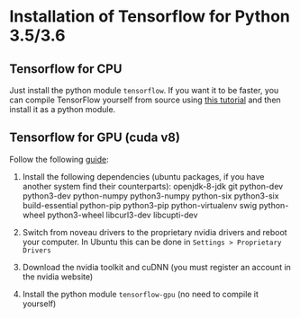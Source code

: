 # Installation of Tensorflow for Python 3.5/3.6

## Tensorflow for CPU

Just install the python module `tensorflow`. If you want it to be faster, you can compile TensorFlow yourself from source using [this tutorial](https://www.tensorflow.org/install/install\_sources) and then install it as a python module.

## Tensorflow for GPU (cuda v8)

Follow the following [guide](https://github.com/i3/i3status/raw/master/contrib/check_mail.py):

1. Install the following dependencies (ubuntu packages, if you have another system find their counterparts):
    openjdk-8-jdk git python-dev python3-dev python-numpy python3-numpy python-six python3-six build-essential python-pip python3-pip python-virtualenv swig python-wheel python3-wheel libcurl3-dev libcupti-dev

2. Switch from noveau drivers to the proprietary nvidia drivers and reboot your computer. In Ubuntu this can be done in `Settings > Proprietary Drivers`
3. Download the nvidia toolkit and cuDNN (you must register an account in the nvidia website)
4. Install the python module `tensorflow-gpu` (no need to compile it yourself)
